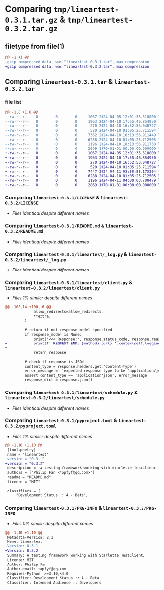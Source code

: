 # Comparing `tmp/lineartest-0.3.1.tar.gz` & `tmp/lineartest-0.3.2.tar.gz`

## filetype from file(1)

```diff
@@ -1 +1 @@
-gzip compressed data, was "lineartest-0.3.1.tar", max compression
+gzip compressed data, was "lineartest-0.3.2.tar", max compression
```

## Comparing `lineartest-0.3.1.tar` & `lineartest-0.3.2.tar`

### file list

```diff
@@ -1,8 +1,8 @@
--rw-r--r--   0        0        0     1067 2024-04-05 12:01:35.618800 lineartest-0.3.1/LICENSE
--rw-r--r--   0        0        0     1963 2024-04-10 17:55:46.854950 lineartest-0.3.1/README.md
--rw-r--r--   0        0        0      270 2024-04-10 16:52:53.048727 lineartest-0.3.1/lineartest/__init__.py
--rw-r--r--   0        0        0      520 2024-04-10 01:05:25.711594 lineartest-0.3.1/lineartest/_log.py
--rw-r--r--   0        0        0     7362 2024-04-10 18:13:56.911449 lineartest-0.3.1/lineartest/client.py
--rw-r--r--   0        0        0     6288 2024-04-10 01:05:25.712505 lineartest-0.3.1/lineartest/schedule.py
--rw-r--r--   0        0        0     1196 2024-04-10 18:13:56.911738 lineartest-0.3.1/pyproject.toml
--rw-r--r--   0        0        0     2869 1970-01-01 00:00:00.000000 lineartest-0.3.1/PKG-INFO
+-rw-r--r--   0        0        0     1067 2024-04-05 12:01:35.618800 lineartest-0.3.2/LICENSE
+-rw-r--r--   0        0        0     1963 2024-04-10 17:55:46.854950 lineartest-0.3.2/README.md
+-rw-r--r--   0        0        0      270 2024-04-10 16:52:53.048727 lineartest-0.3.2/lineartest/__init__.py
+-rw-r--r--   0        0        0      520 2024-04-10 01:05:25.711594 lineartest-0.3.2/lineartest/_log.py
+-rw-r--r--   0        0        0     7447 2024-04-11 03:58:58.173204 lineartest-0.3.2/lineartest/client.py
+-rw-r--r--   0        0        0     6288 2024-04-10 01:05:25.712505 lineartest-0.3.2/lineartest/schedule.py
+-rw-r--r--   0        0        0     1196 2024-04-11 04:00:03.700479 lineartest-0.3.2/pyproject.toml
+-rw-r--r--   0        0        0     2869 1970-01-01 00:00:00.000000 lineartest-0.3.2/PKG-INFO
```

### Comparing `lineartest-0.3.1/LICENSE` & `lineartest-0.3.2/LICENSE`

 * *Files identical despite different names*

### Comparing `lineartest-0.3.1/README.md` & `lineartest-0.3.2/README.md`

 * *Files identical despite different names*

### Comparing `lineartest-0.3.1/lineartest/_log.py` & `lineartest-0.3.2/lineartest/_log.py`

 * *Files identical despite different names*

### Comparing `lineartest-0.3.1/lineartest/client.py` & `lineartest-0.3.2/lineartest/client.py`

 * *Files 1% similar despite different names*

```diff
@@ -108,14 +108,16 @@
             allow_redirects=allow_redirects,
             **extra,
         )
 
         # return if not response model specified
         if response_model is None:
             print('<<< Response:', response.status_code, response.reason_phrase)
+            print(f' REQUEST END: {method} {url} '.center(self.logging_width, '-'))
+
             return response
 
         # check if response is JSON
         content_type = response.headers.get('Content-Type')
         error_message = f'expected response type to be "application/json", got {content_type} instead.'
         assert content_type == 'application/json', error_message
         response_dict = response.json()
```

### Comparing `lineartest-0.3.1/lineartest/schedule.py` & `lineartest-0.3.2/lineartest/schedule.py`

 * *Files identical despite different names*

### Comparing `lineartest-0.3.1/pyproject.toml` & `lineartest-0.3.2/pyproject.toml`

 * *Files 1% similar despite different names*

```diff
@@ -1,10 +1,10 @@
 [tool.poetry]
 name = "lineartest"
-version = "0.3.1"
+version = "0.3.2"
 description = "A testing framework working with Starlette TestClient."
 authors = ["Philip Fan <topfyf@qq.com>"]
 readme = "README.md"
 license = "MIT"
 
 classifiers = [
     "Development Status :: 4 - Beta",
```

### Comparing `lineartest-0.3.1/PKG-INFO` & `lineartest-0.3.2/PKG-INFO`

 * *Files 0% similar despite different names*

```diff
@@ -1,10 +1,10 @@
 Metadata-Version: 2.1
 Name: lineartest
-Version: 0.3.1
+Version: 0.3.2
 Summary: A testing framework working with Starlette TestClient.
 License: MIT
 Author: Philip Fan
 Author-email: topfyf@qq.com
 Requires-Python: >=3.10,<4.0
 Classifier: Development Status :: 4 - Beta
 Classifier: Intended Audience :: Developers
```

